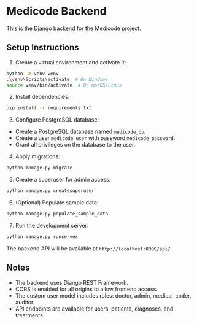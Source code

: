 # Medicode Backend

This is the Django backend for the Medicode project.

## Setup Instructions

1. Create a virtual environment and activate it:

```bash
python -m venv venv
.\venv\Scripts\activate  # On Windows
source venv/bin/activate  # On macOS/Linux
```

2. Install dependencies:

```bash
pip install -r requirements.txt
```

3. Configure PostgreSQL database:

- Create a PostgreSQL database named `medicode_db`.
- Create a user `medicode_user` with password `medicode_password`.
- Grant all privileges on the database to the user.

4. Apply migrations:

```bash
python manage.py migrate
```

5. Create a superuser for admin access:

```bash
python manage.py createsuperuser
```

6. (Optional) Populate sample data:

```bash
python manage.py populate_sample_data
```

7. Run the development server:

```bash
python manage.py runserver
```

The backend API will be available at `http://localhost:8000/api/`.

## Notes

- The backend uses Django REST Framework.
- CORS is enabled for all origins to allow frontend access.
- The custom user model includes roles: doctor, admin, medical_coder, auditor.
- API endpoints are available for users, patients, diagnoses, and treatments.
